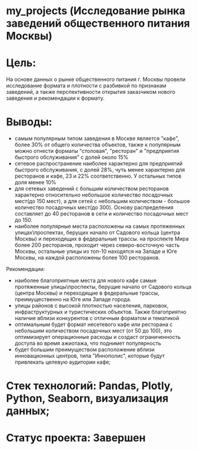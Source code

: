 # my_projects (Исследование рынка заведений общественного питания Москвы)
# Цель: 
На основе данных о рынке общественного питания г. Москвы провели исследование формата и плотности с разбивкой по признакам заведений, а также перспективности открытия заказчиком нового заведения и рекомендации к формату.

# Выводы: 
- самым популярным типом заведения в Москве является "кафе", более 30% от общего количества объектов, также к популярным можно отнести форматы "столовая", "ресторан" и "предприятия быстрого обслуживания" с долей около 15%
- сетевое распространение наиболее характерно для предприятий быстрого обслуживания, с долей 28%, чуть менее характерно для ресторанов и кафе, 23 и 22% соответственно. У остальных типов доля менее 10%
- для сетевых заведений с большим количеством ресторанов характерно относительно небольшое количество посадочных мест(до 150 мест), а для сетей с небольшим количеством - большое количество посадочных мест(до 300). Основу распределения составляет до 40 ресторанов в сети и количество посадочных мест до 150.
- наиболее популярные места расположены на самых протяженных улицах\проспектах, берущих начало от Садового кольца (центра Москвы) и переходящих в федеральные трассы.
на проспекте Мира более 200 ресторанов, проходит через северо-восточную часть Москвы, остальные улицы из топ-10 находятся на Западе и Юге Москвы, на каждой расположены более 100 ресторанов.

Рекомендации:
- наиболее благоприятные места для нового кафе самые протяженные улицы\проспекты, берущие начало от Садового кольца (центра Москвы) и переходящие в федеральные трассы, преимущественно на Юге или Западе города.
- улицы районов с высокой плотностью населения, парковок, инфраструктурных и туристических объектов. Также благоприятно наличие вблизи конкурентов с отличным форматом и тематикой
- оптимальным будет формат несетевого кафе или ресторана с небольшим количеством посадочных мест (от 50 до 100), это оптимизирует операционные расходы и создаст ограниченность доступа во время ажиотажа, что поднимет популярность
- будет большим преимуществом расположение вблизи инновационных центров, типа "Иннополис", которые будут привлекать целевую аудитории кафе;

# Стек технологий: Pandas, Plotly, Python, Seaborn, визуализация данных;
# Статус проекта: Завершен
